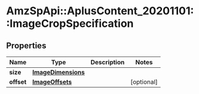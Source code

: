# AmzSpApi::AplusContent_20201101::ImageCropSpecification

## Properties
Name | Type | Description | Notes
------------ | ------------- | ------------- | -------------
**size** | [**ImageDimensions**](ImageDimensions.md) |  | 
**offset** | [**ImageOffsets**](ImageOffsets.md) |  | [optional] 

